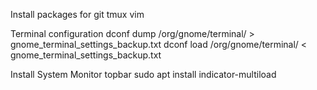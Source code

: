 Install packages for
git
tmux
vim

Terminal configuration
dconf dump /org/gnome/terminal/ > gnome_terminal_settings_backup.txt
dconf load /org/gnome/terminal/ < gnome_terminal_settings_backup.txt

Install System Monitor topbar
sudo apt install indicator-multiload


